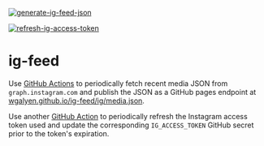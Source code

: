 [![generate-ig-feed-json](https://github.com/wgalyen/ig-feed/actions/workflows/generate-ig-feed.yaml/badge.svg)](https://github.com/wgalyen/ig-feed/actions/workflows/generate-ig-feed.yaml)

[![refresh-ig-access-token](https://github.com/wgalyen/ig-feed/actions/workflows/refresh-ig-token.yaml/badge.svg)](https://github.com/wgalyen/ig-feed/actions/workflows/refresh-ig-token.yaml)

# ig-feed

Use [GitHub Actions](https://github.com/wgalyen/ig-feed/actions/workflows/generate-ig-json.yaml) to periodically fetch recent media JSON from `graph.instagram.com` and publish the JSON as a GitHub pages endpoint at [wgalyen.github.io/ig-feed/ig/media.json](https://wgalyen.github.io/ig-feed/ig/media.json).

Use another [GitHub Action](https://github.com/wgalyen/ig-feed/actions/workflows/generate-ig-json.yaml) to periodically refresh the Instagram access token used and update the corresponding `IG_ACCESS_TOKEN` GitHub secret prior to the token's expiration.
